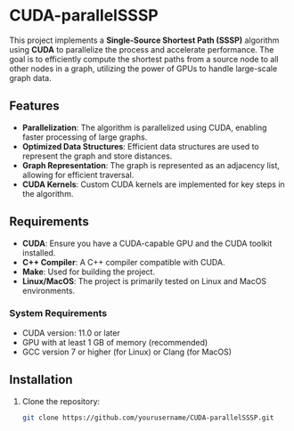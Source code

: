 # CUDA-parallelSSSP

This project implements a **Single-Source Shortest Path (SSSP)** algorithm using **CUDA** to parallelize the process and accelerate performance. The goal is to efficiently compute the shortest paths from a source node to all other nodes in a graph, utilizing the power of GPUs to handle large-scale graph data.

## Features

- **Parallelization**: The algorithm is parallelized using CUDA, enabling faster processing of large graphs.
- **Optimized Data Structures**: Efficient data structures are used to represent the graph and store distances.
- **Graph Representation**: The graph is represented as an adjacency list, allowing for efficient traversal.
- **CUDA Kernels**: Custom CUDA kernels are implemented for key steps in the algorithm.

## Requirements

- **CUDA**: Ensure you have a CUDA-capable GPU and the CUDA toolkit installed.
- **C++ Compiler**: A C++ compiler compatible with CUDA.
- **Make**: Used for building the project.
- **Linux/MacOS**: The project is primarily tested on Linux and MacOS environments.

### System Requirements

- CUDA version: 11.0 or later
- GPU with at least 1 GB of memory (recommended)
- GCC version 7 or higher (for Linux) or Clang (for MacOS)

## Installation

1. Clone the repository:

   ```bash
   git clone https://github.com/yourusername/CUDA-parallelSSSP.git
